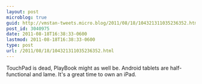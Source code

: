 ```yaml
---
layout: post
microblog: true
guid: http://vmstan-tweets.micro.blog/2011/08/18/104321311035236352.html
post_id: 3040975
date: 2011-08-18T16:38:33-0600
lastmod: 2011-08-18T16:38:33-0600
type: post
url: /2011/08/18/104321311035236352.html
---
```

TouchPad is dead, PlayBook might as well be. Android tablets are half-functional and lame. It's a great time to own an iPad.
